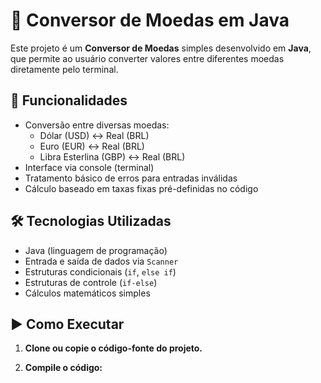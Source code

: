 # 💱 Conversor de Moedas em Java

Este projeto é um **Conversor de Moedas** simples desenvolvido em **Java**, que permite ao usuário converter valores entre diferentes moedas diretamente pelo terminal.

## 🚀 Funcionalidades

- Conversão entre diversas moedas:
  - Dólar (USD) ↔ Real (BRL)
  - Euro (EUR) ↔ Real (BRL)
  - Libra Esterlina (GBP) ↔ Real (BRL)
- Interface via console (terminal)
- Tratamento básico de erros para entradas inválidas
- Cálculo baseado em taxas fixas pré-definidas no código

## 🛠️ Tecnologias Utilizadas

- Java (linguagem de programação)
- Entrada e saída de dados via `Scanner`
- Estruturas condicionais (`if`, `else if`)
- Estruturas de controle (`if-else`)
- Cálculos matemáticos simples

## ▶️ Como Executar

1. **Clone ou copie o código-fonte do projeto.**

2. **Compile o código:**

